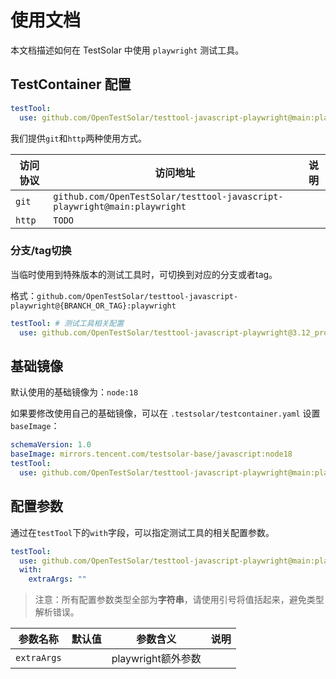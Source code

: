 # 使用文档

本文档描述如何在 TestSolar 中使用 `playwright` 测试工具。

## TestContainer 配置

```yaml
testTool:
  use: github.com/OpenTestSolar/testtool-javascript-playwright@main:playwright
```

我们提供`git`和`http`两种使用方式。

| **访问协议** | **访问地址**                                                                                      | **说明** |
| ------------ | ------------------------------------------------------------------------------------------------- | -------- |
| `git`        | `github.com/OpenTestSolar/testtool-javascript-playwright@main:playwright`                                     |          |
| `http`       | `TODO` |          |

### 分支/tag切换

当临时使用到特殊版本的测试工具时，可切换到对应的分支或者tag。

格式：`github.com/OpenTestSolar/testtool-javascript-playwright@{BRANCH_OR_TAG}:playwright`

```yaml
testTool: # 测试工具相关配置
  use: github.com/OpenTestSolar/testtool-javascript-playwright@3.12_promote:playwright
```

## 基础镜像

默认使用的基础镜像为：`node:18`

如果要修改使用自己的基础镜像，可以在 `.testsolar/testcontainer.yaml` 设置 `baseImage`：

```yaml
schemaVersion: 1.0
baseImage: mirrors.tencent.com/testsolar-base/javascript:node18
testTool:
  use: github.com/OpenTestSolar/testtool-javascript-playwright@main:playwright
```

## 配置参数

通过在`testTool`下的`with`字段，可以指定测试工具的相关配置参数。

```yaml
testTool:
  use: github.com/OpenTestSolar/testtool-javascript-playwright@main:playwright
  with:
    extraArgs: ""
```

> 注意：所有配置参数类型全部为**字符串**，请使用引号将值括起来，避免类型解析错误。

| **参数名称** | **默认值** | **参数含义**       | **说明** |
| ------------ | ---------- | ------------------ | -------- |
| `extraArgs`  |            | playwright额外参数 |          |
